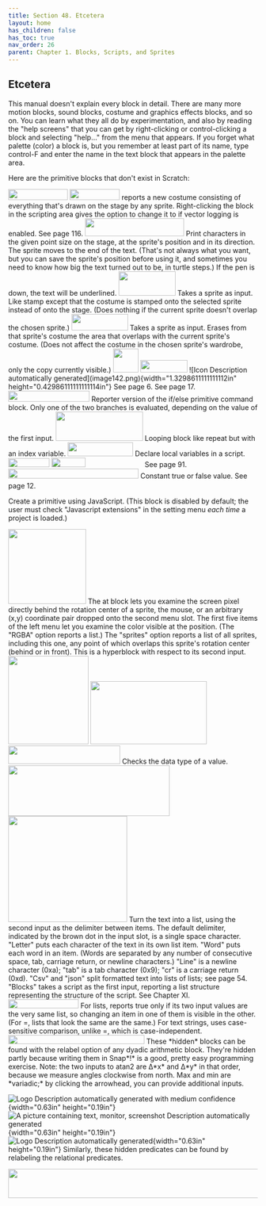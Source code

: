 ```yaml
---
title: Section 48. Etcetera
layout: home
has_children: false
has_toc: true
nav_order: 26
parent: Chapter 1. Blocks, Scripts, and Sprites
---
```


Etcetera
--------

This manual doesn't explain every block in detail. There are many more
motion blocks, sound blocks, costume and graphics effects blocks, and so
on. You can learn what they all do by experimentation, and also by
reading the "help screens" that you can get by right-clicking or
control-clicking a block and selecting "help..." from the menu that
appears. If you forget what palette (color) a block is, but you remember
at least part of its name, type control-F and enter the name in the text
block that appears in the palette area.

Here are the primitive blocks that don't exist in Scratch:

<img src="/snap-manual/assets/images/image135.png" style="width:120px; height:22px">
<img src="/snap-manual/assets/images/image136.png" style="width:101px; height:22px">
 reports a new costume consisting of
everything that's drawn on the stage by any sprite. Right-clicking the
block in the scripting area gives the option to change it to if vector
logging is enabled. See page 116.

<img src="/snap-manual/assets/images/image137.png" style="width:200px; height:36px">
Print characters in the given point size on the stage,
at the sprite's position and in its direction. The sprite moves to the
end of the text. (That's not always what you want, but you can save the
sprite's position before using it, and sometimes you need to know how
big the text turned out to be, in turtle steps.) If the pen is down, the
text will be underlined.

<img src="/snap-manual/assets/images/image138.png" style="width:115px; height:49px">
Takes a sprite as input. Like stamp except
that the costume is stamped onto the selected sprite instead of onto the
stage. (Does nothing if the current sprite doesn't overlap the chosen
sprite.)

<img src="/snap-manual/assets/images/image139.png" style="width:114px; height:33px">
Takes a sprite as input. Erases from that
sprite's costume the area that overlaps with the current sprite's
costume. (Does not affect the costume in the chosen sprite's wardrobe,
only the copy currently visible.)

<img src="/snap-manual/assets/images/image140.png" style="width:51px; height:48px">
<img src="/snap-manual/assets/images/image141.png" style="width:95px; height:25px">
![Icon Description automatically
generated](image142.png){width="1.3298611111111112in" height="0.42986111111111114in"}
 See page 6. See page 17.

<img src="/snap-manual/assets/images/image143.png" style="width:164px; height:22px">
Reporter version of the if/else primitive command block.
Only one of the two branches is evaluated, depending on the value of the
first input.

<img src="/snap-manual/assets/images/image144.png" style="width:176px; height:59px">
Looping block like repeat but with an index variable.

<img src="/snap-manual/assets/images/image145.png" style="width:132px; height:28px">
Declare local variables in a script.

<img src="/snap-manual/assets/images/image146.png" style="width:83px; height:18px">
<img src="/snap-manual/assets/images/image147.png" style="width:69px; height:19px">
<img src="/snap-manual/assets/images/image148.png" style="width:112px; height:17px">
 See page 91.

<img src="/snap-manual/assets/images/image149.png" style="width:263px; height:20px">
Constant true or false value. See page 12.

<img src="/snap-manual/assets/images/image153.png" style="width:204px; height:17px">

Create a primitive using JavaScript. (This block is disabled by default;
the user must check "Javascript extensions" in the setting menu *each
time* a project is loaded.)

<img src="/snap-manual/assets/images/image154.png" style="width:157px; height:151px">
The at block lets you examine the screen
pixel directly behind the rotation center of a sprite, the mouse, or an
arbitrary (x,y) coordinate pair dropped onto the second menu slot. The
first five items of the left menu let you examine the color visible at
the position. (The "RGBA" option reports a list.) The "sprites" option
reports a list of all sprites, including this one, any point of which
overlaps this sprite's rotation center (behind or in front). This is a
hyperblock with respect to its second input.

<img src="/snap-manual/assets/images/image158.png" style="width:162px; height:178px">
<img src="/snap-manual/assets/images/image162.png" style="width:235px; height:127px">
<img src="/snap-manual/assets/images/image163.png" style="width:226px; height:37px">
 Checks the data type of a value.

<img src="/snap-manual/assets/images/image164.png" style="width:326px; height:102px">


<img src="/snap-manual/assets/images/image166.png" style="width:240px; height:214px">
Turn the text into a list, using the second input as
the delimiter between items. The default delimiter, indicated by the
brown dot in the input slot, is a single space character. "Letter" puts
each character of the text in its own list item. "Word" puts each word
in an item. (Words are separated by any number of consecutive space,
tab, carriage return, or newline characters.) "Line" is a newline
character (0xa); "tab" is a tab character (0x9); "cr" is a carriage
return (0xd). "Csv" and "json" split formatted text into lists of lists;
see page 54. "Blocks" takes a script as the first input, reporting a
list structure representing the structure of the script. See Chapter XI.

<img src="/snap-manual/assets/images/image170.png" style="width:142px; height:18px">
For lists, reports true only if its two
input values are the very same list, so changing an item in one of them
is visible in the other. (For =, lists that look the same are the same.)
For text strings, uses case-sensitive comparison, unlike =, which is
case-independent.

<img src="/snap-manual/assets/images/image171.png" style="width:275px; height:18px">
These *hidden* blocks can be found with
the relabel option of any dyadic arithmetic block. They're hidden partly
because writing them in Snap*!* is a good, pretty easy programming
exercise. Note: the two inputs to atan2 are Δ*x* and Δ*y* in that order,
because we measure angles clockwise from north. Max and min are
*variadic;* by clicking the arrowhead, you can provide additional
inputs.

![Logo Description automatically generated with medium
confidence](image177.png){width="0.63in" height="0.19in"}
 ![A picture containing text, monitor, screenshot
Description automatically
generated](image178.png){width="0.63in" height="0.19in"}
 ![Logo Description automatically
generated](image179.png){width="0.63in" height="0.19in"}
 Similarly, these hidden predicates can be found by
relabeling the relational predicates.

<img src="/snap-manual/assets/images/image180.png" style="width:523px; height:59px">
